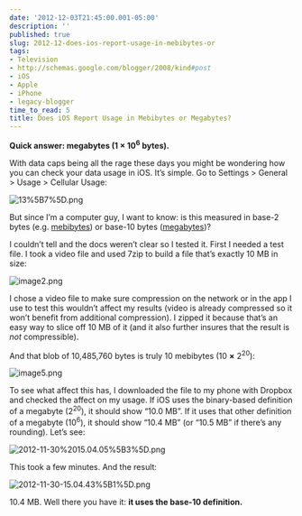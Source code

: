 ```yaml
---
date: '2012-12-03T21:45:00.001-05:00'
description: ''
published: true
slug: 2012-12-does-ios-report-usage-in-mebibytes-or
tags:
- Television
- http://schemas.google.com/blogger/2008/kind#post
- iOS
- Apple
- iPhone
- legacy-blogger
time_to_read: 5
title: Does iOS Report Usage in Mebibytes or Megabytes?
---
```



**Quick answer: megabytes (1 × 10<sup>6</sup> bytes).**

With data caps being all the rage these days you might be wondering how you can check your data usage in iOS. It’s simple. Go to Settings &gt; General &gt; Usage &gt; Cellular Usage:

![13%5B7%5D.png](13%5B7%5D.png)

But since I’m a computer guy, I want to know: is this measured in base-2 bytes (e.g. [mebibytes](http://en.wikipedia.org/wiki/Mebibyte)) or base-10 bytes ([megabytes](http://en.wikipedia.org/wiki/Megabyte))? 

I couldn’t tell and the docs weren’t clear so I tested it. First I needed a test file. I took a video file and used 7zip to build a file that’s exactly 10 MB in size:

![image2.png](image2.png)

I chose a video file to make sure compression on the network or in the app I use to test this wouldn’t affect my results (video is already compressed so it won’t benefit from additional compression). I zipped it because that’s an easy way to slice off 10 MB of it (and it also further insures that the result is *not* compressible).

And that blob of 10,485,760 bytes is truly 10 mebibytes (10 **×** 2<sup>20</sup>):

![image5.png](image5.png)

To see what affect this has, I downloaded the file to my phone with Dropbox and checked the affect on my usage. If iOS uses the binary-based definition of a megabyte (2<sup>20</sup>), it should show “10.0 MB”. If it uses that other definition of a megabyte (10<sup>6</sup>), it should show “10.4 MB” (or “10.5 MB” if there’s any rounding). Let’s see:  

![2012-11-30%2015.04.05%5B3%5D.png](2012-11-30%2015.04.05%5B3%5D.png)

This took a few minutes. And the result:  

![2012-11-30-15.04.43%5B1%5D.png](2012-11-30-15.04.43%5B1%5D.png)        

10.4 MB. Well there you have it: **it uses the base-10 definition.**